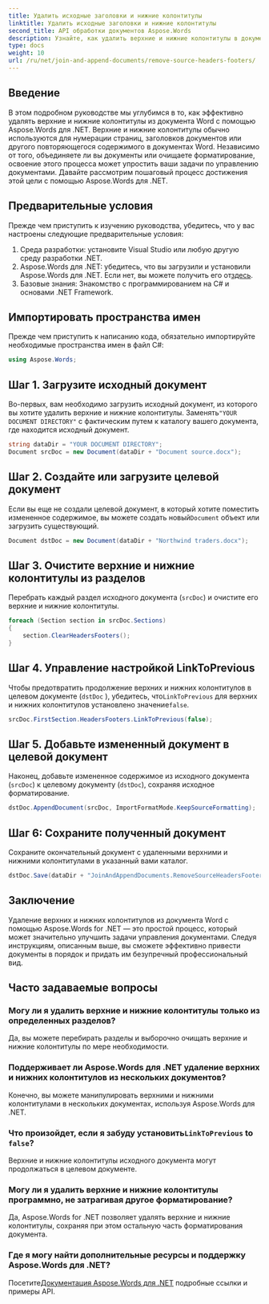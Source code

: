 ```yaml
---
title: Удалить исходные заголовки и нижние колонтитулы
linktitle: Удалить исходные заголовки и нижние колонтитулы
second_title: API обработки документов Aspose.Words
description: Узнайте, как удалить верхние и нижние колонтитулы в документах Word с помощью Aspose.Words для .NET. Упростите управление документами с помощью нашего пошагового руководства.
type: docs
weight: 10
url: /ru/net/join-and-append-documents/remove-source-headers-footers/
---
```

## Введение

В этом подробном руководстве мы углубимся в то, как эффективно удалять верхние и нижние колонтитулы из документа Word с помощью Aspose.Words для .NET. Верхние и нижние колонтитулы обычно используются для нумерации страниц, заголовков документов или другого повторяющегося содержимого в документах Word. Независимо от того, объединяете ли вы документы или очищаете форматирование, освоение этого процесса может упростить ваши задачи по управлению документами. Давайте рассмотрим пошаговый процесс достижения этой цели с помощью Aspose.Words для .NET.

## Предварительные условия

Прежде чем приступить к изучению руководства, убедитесь, что у вас настроены следующие предварительные условия:

1. Среда разработки: установите Visual Studio или любую другую среду разработки .NET.
2.  Aspose.Words для .NET: убедитесь, что вы загрузили и установили Aspose.Words для .NET. Если нет, вы можете получить его от[здесь](https://releases.aspose.com/words/net/).
3. Базовые знания: Знакомство с программированием на C# и основами .NET Framework.

## Импортировать пространства имен

Прежде чем приступить к написанию кода, обязательно импортируйте необходимые пространства имен в файл C#:

```csharp
using Aspose.Words;
```

## Шаг 1. Загрузите исходный документ

Во-первых, вам необходимо загрузить исходный документ, из которого вы хотите удалить верхние и нижние колонтитулы. Заменять`"YOUR DOCUMENT DIRECTORY"` с фактическим путем к каталогу вашего документа, где находится исходный документ.

```csharp
string dataDir = "YOUR DOCUMENT DIRECTORY";
Document srcDoc = new Document(dataDir + "Document source.docx");
```

## Шаг 2. Создайте или загрузите целевой документ

 Если вы еще не создали целевой документ, в который хотите поместить измененное содержимое, вы можете создать новый`Document` объект или загрузить существующий.

```csharp
Document dstDoc = new Document(dataDir + "Northwind traders.docx");
```

## Шаг 3. Очистите верхние и нижние колонтитулы из разделов

Перебрать каждый раздел исходного документа (`srcDoc`) и очистите его верхние и нижние колонтитулы.

```csharp
foreach (Section section in srcDoc.Sections)
{
    section.ClearHeadersFooters();
}
```

## Шаг 4. Управление настройкой LinkToPrevious

Чтобы предотвратить продолжение верхних и нижних колонтитулов в целевом документе (`dstDoc` ), убедитесь, что`LinkToPrevious` для верхних и нижних колонтитулов установлено значение`false`.

```csharp
srcDoc.FirstSection.HeadersFooters.LinkToPrevious(false);
```

## Шаг 5. Добавьте измененный документ в целевой документ

Наконец, добавьте измененное содержимое из исходного документа (`srcDoc`) к целевому документу (`dstDoc`), сохраняя исходное форматирование.

```csharp
dstDoc.AppendDocument(srcDoc, ImportFormatMode.KeepSourceFormatting);
```

## Шаг 6: Сохраните полученный документ

Сохраните окончательный документ с удаленными верхними и нижними колонтитулами в указанный вами каталог.

```csharp
dstDoc.Save(dataDir + "JoinAndAppendDocuments.RemoveSourceHeadersFooters.docx");
```

## Заключение

Удаление верхних и нижних колонтитулов из документа Word с помощью Aspose.Words for .NET — это простой процесс, который может значительно улучшить задачи управления документами. Следуя инструкциям, описанным выше, вы сможете эффективно привести документы в порядок и придать им безупречный профессиональный вид.

## Часто задаваемые вопросы

### Могу ли я удалить верхние и нижние колонтитулы только из определенных разделов?
Да, вы можете перебирать разделы и выборочно очищать верхние и нижние колонтитулы по мере необходимости.

### Поддерживает ли Aspose.Words для .NET удаление верхних и нижних колонтитулов из нескольких документов?
Конечно, вы можете манипулировать верхними и нижними колонтитулами в нескольких документах, используя Aspose.Words для .NET.

###  Что произойдет, если я забуду установить`LinkToPrevious` to `false`?
Верхние и нижние колонтитулы исходного документа могут продолжаться в целевом документе.

### Могу ли я удалить верхние и нижние колонтитулы программно, не затрагивая другое форматирование?
Да, Aspose.Words for .NET позволяет удалять верхние и нижние колонтитулы, сохраняя при этом остальную часть форматирования документа.

### Где я могу найти дополнительные ресурсы и поддержку Aspose.Words для .NET?
 Посетите[Документация Aspose.Words для .NET](https://reference.aspose.com/words/net/) подробные ссылки и примеры API.
